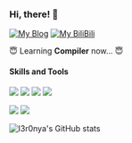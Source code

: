 ### Hi, there! 👋

[![My Blog](https://img.shields.io/badge/Blog-I3r0ny%40-%23760f10?style=flat-square&logo=Notion&logoColor=white)](https://i3r0nya.github.io/)
[![My BiliBili](https://img.shields.io/badge/BiliBili-%E5%A4%9C%E3%81%A8%E6%B5%B7-%2389c3eb?style=flat-square&logo=Bilibili&logoColor=white)](https://space.bilibili.com/3805775)

:innocent: Learning **Compiler** now... :innocent:

#### Skills and Tools

[![](https://img.shields.io/badge/-C++-008e74?style=flat-square&logo=C%2B%2B&logoColor=white)](https://en.cppreference.com/w/)
[![](https://img.shields.io/badge/-Python-3e74a2?style=flat-square&logo=Python&logoColor=white)](https://www.python.org/)
[![](https://img.shields.io/badge/-Markdown-7967c3?style=flat-square&logo=Markdown&logoColor=white)]()
[![](https://img.shields.io/badge/-Go-50d0d0?style=flat-square&logo=Go&logoColor=white)]()

[![](https://img.shields.io/badge/IDE-Visual%20Studio%20Code-blue?style=flat-square&logo=visual-studio-code&logoColor=ffffff)](https://code.visualstudio.com/)
[![](https://img.shields.io/badge/Editor-Vim-019733?style=flat-square&logo=vim&logoColor=ffffff)](https://www.vim.org/)

![I3r0nya's GitHub stats](https://github-readme-stats.vercel.app/api?username=AimiP02)
